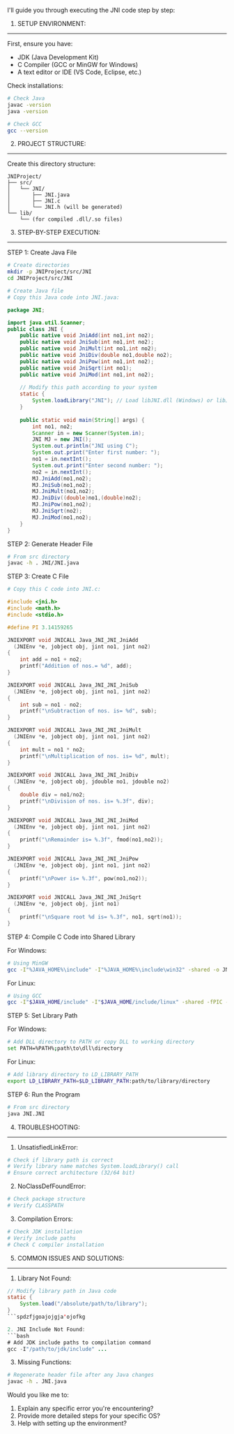 

I'll guide you through executing the JNI code step by step:

1. SETUP ENVIRONMENT:
-------------------
First, ensure you have:
- JDK (Java Development Kit)
- C Compiler (GCC or MinGW for Windows)
- A text editor or IDE (VS Code, Eclipse, etc.)

Check installations:
```bash
# Check Java
javac -version
java -version

# Check GCC
gcc --version
```

2. PROJECT STRUCTURE:
-------------------
Create this directory structure:
```
JNIProject/
├── src/
│   └── JNI/
│       ├── JNI.java
│       ├── JNI.c
│       └── JNI.h (will be generated)
└── lib/
    └── (for compiled .dll/.so files)
```

3. STEP-BY-STEP EXECUTION:
------------------------

STEP 1: Create Java File
```bash
# Create directories
mkdir -p JNIProject/src/JNI
cd JNIProject/src/JNI

# Create Java file
# Copy this Java code into JNI.java:
```



```java
package JNI;

import java.util.Scanner;
public class JNI {
    public native void JniAdd(int no1,int no2);
    public native void JniSub(int no1,int no2);
    public native void JniMult(int no1,int no2);
    public native void JniDiv(double no1,double no2);
    public native void JniPow(int no1,int no2);
    public native void JniSqrt(int no1);
    public native void JniMod(int no1,int no2);
    
    // Modify this path according to your system
    static { 
        System.loadLibrary("JNI"); // Load libJNI.dll (Windows) or libJNI.so (Linux)
    }
    
    public static void main(String[] args) {
        int no1, no2;
        Scanner in = new Scanner(System.in);
        JNI MJ = new JNI();
        System.out.println("JNI using C");
        System.out.print("Enter first number: ");
        no1 = in.nextInt(); 
        System.out.print("Enter second number: ");
        no2 = in.nextInt();
        MJ.JniAdd(no1,no2);
        MJ.JniSub(no1,no2);
        MJ.JniMult(no1,no2);
        MJ.JniDiv((double)no1,(double)no2);
        MJ.JniPow(no1,no2);
        MJ.JniSqrt(no2);
        MJ.JniMod(no1,no2);
    }
}

```

STEP 2: Generate Header File
```bash
# From src directory
javac -h . JNI/JNI.java
```

STEP 3: Create C File
```bash
# Copy this C code into JNI.c:
```

```c
#include <jni.h>
#include <math.h>
#include <stdio.h>

#define PI 3.14159265

JNIEXPORT void JNICALL Java_JNI_JNI_JniAdd
  (JNIEnv *e, jobject obj, jint no1, jint no2)
{
    int add = no1 + no2;
    printf("Addition of nos.= %d", add);
}

JNIEXPORT void JNICALL Java_JNI_JNI_JniSub
  (JNIEnv *e, jobject obj, jint no1, jint no2)
{
    int sub = no1 - no2;
    printf("\nSubtraction of nos. is= %d", sub);
}

JNIEXPORT void JNICALL Java_JNI_JNI_JniMult
  (JNIEnv *e, jobject obj, jint no1, jint no2)
{
    int mult = no1 * no2;
    printf("\nMultiplication of nos. is= %d", mult);
}

JNIEXPORT void JNICALL Java_JNI_JNI_JniDiv
  (JNIEnv *e, jobject obj, jdouble no1, jdouble no2)
{
    double div = no1/no2;
    printf("\nDivision of nos. is= %.3f", div);
}

JNIEXPORT void JNICALL Java_JNI_JNI_JniMod
  (JNIEnv *e, jobject obj, jint no1, jint no2)
{
    printf("\nRemainder is= %.3f", fmod(no1,no2));
}

JNIEXPORT void JNICALL Java_JNI_JNI_JniPow
  (JNIEnv *e, jobject obj, jint no1, jint no2)
{
    printf("\nPower is= %.3f", pow(no1,no2));
}

JNIEXPORT void JNICALL Java_JNI_JNI_JniSqrt
  (JNIEnv *e, jobject obj, jint no1)
{
    printf("\nSquare root %d is= %.3f", no1, sqrt(no1));
}

```

STEP 4: Compile C Code into Shared Library

For Windows:
```bash
# Using MinGW
gcc -I"%JAVA_HOME%\include" -I"%JAVA_HOME%\include\win32" -shared -o JNI.dll JNI.c
```

For Linux:
```bash
# Using GCC
gcc -I"$JAVA_HOME/include" -I"$JAVA_HOME/include/linux" -shared -fPIC -o libJNI.so JNI.c
```

STEP 5: Set Library Path

For Windows:
```bash
# Add DLL directory to PATH or copy DLL to working directory
set PATH=%PATH%;path\to\dll\directory
```

For Linux:
```bash
# Add library directory to LD_LIBRARY_PATH
export LD_LIBRARY_PATH=$LD_LIBRARY_PATH:path/to/library/directory
```

STEP 6: Run the Program
```bash
# From src directory
java JNI.JNI
```

4. TROUBLESHOOTING:
-----------------

1. UnsatisfiedLinkError:
```bash
# Check if library path is correct
# Verify library name matches System.loadLibrary() call
# Ensure correct architecture (32/64 bit)
```

2. NoClassDefFoundError:
```bash
# Check package structure
# Verify CLASSPATH
```

3. Compilation Errors:
```bash
# Check JDK installation
# Verify include paths
# Check C compiler installation
```

5. COMMON ISSUES AND SOLUTIONS:
----------------------------

1. Library Not Found:
```java
// Modify library path in Java code
static {
    System.load("/absolute/path/to/library");
}
```spdzfjgoajojgja'ojofkg

2. JNI Include Not Found:
```bash
# Add JDK include paths to compilation command
gcc -I"/path/to/jdk/include" ...
```

3. Missing Functions:
```bash
# Regenerate header file after any Java changes
javac -h . JNI.java
```

Would you like me to:
1. Explain any specific error you're encountering?
2. Provide more detailed steps for your specific OS?
3. Help with setting up the environment?